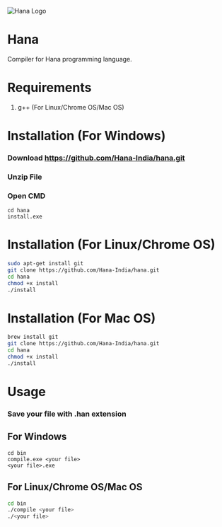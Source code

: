 ![ Hana Logo ](https://github.com/Hana-India/hanaindia.github.io/blob/master/hana.jpg)
# Hana
Compiler for Hana programming language.
# Requirements
1. g++ (For Linux/Chrome OS/Mac OS)

# Installation (For Windows)
### Download https://github.com/Hana-India/hana.git <br>
### Unzip File <br>
### Open CMD <br>
```batch
cd hana
install.exe
```

# Installation (For Linux/Chrome OS)
```bash
sudo apt-get install git
git clone https://github.com/Hana-India/hana.git
cd hana
chmod +x install
./install
```
# Installation (For Mac OS)
```bash
brew install git
git clone https://github.com/Hana-India/hana.git
cd hana
chmod +x install
./install
```

# Usage

### Save your file with .han extension
## For Windows
```batch
cd bin
compile.exe <your file>
<your file>.exe
```

## For Linux/Chrome OS/Mac OS
```bash
cd bin
./compile <your file>
./<your file>
```
